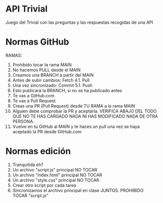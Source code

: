 # API Trivial
Juego del Trivial con las preguntas y las respuestas recogidas de una API

# Normas GitHub

RAMAS:

1. Prohibido tocar la rama MAIN
2. No hacemos PULL desde el MAIN
3. Creamos una BRANCH a partir del MAIN
4. Antes de subir cambios: Fetch
  4.1. Pull
5. Una vez sincronizado: Commit
  5.1. Push
6. Esto publicará la BRANCH, si no se ha publicado antes
7. Te vas a GitHub.com
8. Te vas a Pull Request
9. Creas una PR (Pull Request) desde TU RAMA a la rama MAIN
10. Alguien debe comprobar la PR y aceptarla. VERIFICA ABAJO DEL TODO QUE NO TE HAS CARGADO
 NADA NI HAS MODIFICADO NADA DE OTRA PERSONA.
11. Vuelve en tu GitHub al MAIN y te haces un pull una vez se haya aceptado la PR desde GitHub.com

# Normas edición
1. Tranquilidá eh?
2. Un archivo "script.js" principal NO TOCAR
3. Un archivo "index.html" principal NO TOCAR
4. Un archivo "style.css" principal NO TOCAR
5. Crear otro script por cada tarea
6. Sincronizamos el archivo principal en clase JUNTOS. PROHIBIDO TOCAR "script.js"
